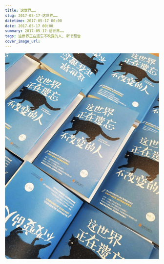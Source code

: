 ```yaml
---
title: 这世界……
slug: 2017-05-17-这世界……
datetime: 2017-05-17 00:00
date: 2017-05-17 00:00
summary: 2017-05-17-这世界……
tags: 这世界正在遗忘不改变的人, 新书预告
cover_image_url: 
---
```

![22285-bydv52ft30s.png](../assets/2019/09/514099532.png)